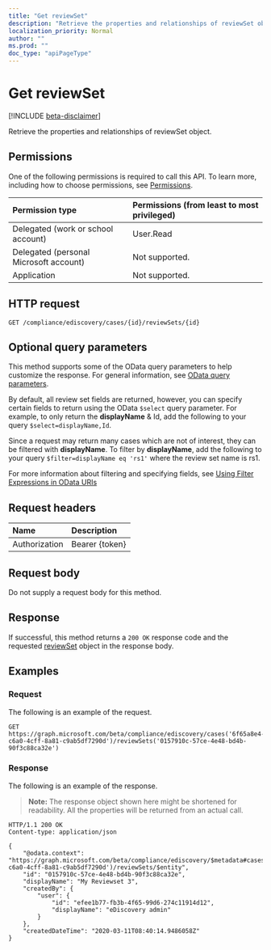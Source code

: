 ```yaml
---
title: "Get reviewSet"
description: "Retrieve the properties and relationships of reviewSet object."
localization_priority: Normal
author: ""
ms.prod: ""
doc_type: "apiPageType"
---
```


# Get reviewSet

[!INCLUDE [beta-disclaimer](../../includes/beta-disclaimer.md)]

Retrieve the properties and relationships of reviewSet object.

## Permissions

One of the following permissions is required to call this API. To learn more, including how to choose permissions, see [Permissions](/graph/permissions-reference).

| Permission type                        | Permissions (from least to most privileged) |
|:---------------------------------------|:--------------------------------------------|
| Delegated (work or school account)     | User.Read |
| Delegated (personal Microsoft account) | Not supported. |
| Application                            | Not supported. |

## HTTP request

<!-- { "blockType": "ignored" } -->

```http
GET /compliance/ediscovery/cases/{id}/reviewSets/{id}
```

## Optional query parameters

This method supports some of the OData query parameters to help customize the response. For general information, see [OData query parameters](/graph/query-parameters).

By default, all review set fields are returned, however, you can specify certain fields to return using the OData `$select` query parameter.  For example, to only return the **displayName** & Id, add the following to your query `$select=displayName,Id`.

Since a request may return many cases which are not of interest, they can be filtered with **displayName**.  To filter by **displayName**, add the following to your query `$filter=displayName eq 'rs1'` where the review set name is rs1.

For more information about filtering and specifying fields, see [Using Filter Expressions in OData URIs
](https://docs.microsoft.com/dynamics-nav/using-filter-expressions-in-odata-uris)

## Request headers

| Name      |Description|
|:----------|:----------|
| Authorization | Bearer {token} |

## Request body

Do not supply a request body for this method.

## Response

If successful, this method returns a `200 OK` response code and the requested [reviewSet](../resources/ediscoveryreviewset.md) object in the response body.

## Examples

### Request

The following is an example of the request.
<!-- {
  "blockType": "request",
  "name": "ediscovery-reviewset-get"
}-->

```http
GET https://graph.microsoft.com/beta/compliance/ediscovery/cases('6f65a8e4-c6a0-4cff-8a81-c9ab5df7290d')/reviewSets('0157910c-57ce-4e48-bd4b-90f3c88ca32e')
```

### Response

The following is an example of the response.

> **Note:** The response object shown here might be shortened for readability. All the properties will be returned from an actual call.

<!-- {
  "blockType": "response",
  "truncated": true,
  "@odata.type": "microsoft.graph.reviewSet"
} -->

```http
HTTP/1.1 200 OK
Content-type: application/json

{
    "@odata.context": "https://graph.microsoft.com/beta/compliance/ediscovery/$metadata#cases('6f65a8e4-c6a0-4cff-8a81-c9ab5df7290d')/reviewSets/$entity",
    "id": "0157910c-57ce-4e48-bd4b-90f3c88ca32e",
    "displayName": "My Reviewset 3",
    "createdBy": {
        "user": {
            "id": "efee1b77-fb3b-4f65-99d6-274c11914d12",
            "displayName": "eDiscovery admin"
        }
    },
    "createdDateTime": "2020-03-11T08:40:14.9486058Z"
}
```

<!-- uuid: 16cd6b66-4b1a-43a1-adaf-3a886856ed98
2019-02-04 14:57:30 UTC -->
<!-- {
  "type": "#page.annotation",
  "description": "Get reviewSet",
  "keywords": "",
  "section": "documentation",
  "tocPath": ""
}-->